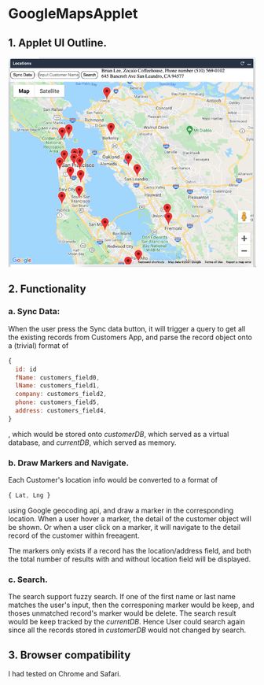 # GoogleMapsApplet
## 1. Applet UI Outline.

![Outline](https://github.com/xyzkpsf/GoogleMapsApplet/blob/main/outline.png)

## 2. Functionality

### a. Sync Data: 

When the user press the Sync data button, it will trigger a query to get all the existing records 
from Customers App, and parse the record object onto a (trivial) format of 
```javascript
{
  id: id
  fName: customers_field0,
  lName: customers_field1,
  company: customers_field2,
  phone: customers_field5,
  address: customers_field4,
}
```
, which would be stored onto *customerDB*, which served as a virtual database, and *currentDB*, which served as memory.

### b. Draw Markers and Navigate.

Each Customer's location info would be converted to a format of 
```javascript
{ Lat, Lng }
```
using Google geocoding api, and draw a marker in the corresponding location. When a user hover a marker, the detail
of the customer object will be shown. Or when a user click on a marker, it will navigate to the detail record of 
the customer within freeagent.

The markers only exists if a record has the location/address field, and both the total number of results with and without location field will be displayed.

### c. Search.

The search support fuzzy search. If one of the first name or last name matches the user's input, then the corresponing marker
would be keep, and thoses unmatched record's marker would be delete. 
The search result would be keep tracked by the *currentDB*.
Hence User could search again since all the records stored in *customerDB* would not changed by search.

## 3. Browser compatibility

I had tested on Chrome and Safari.

